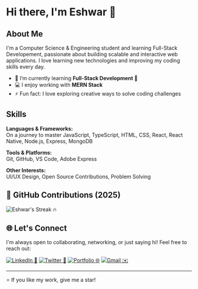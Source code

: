 # Hi there, I'm Eshwar 👋

## About Me
I'm a Computer Science & Engineering student and learning Full-Stack Developement, passionate about building scalable and interactive web applications. I love learning new technologies and improving my coding skills every day.

- 🌱 I’m currently learning **Full-Stack Development 🚀**
- 💻 I enjoy working with **MERN Stack**
- ⚡ Fun fact: I love exploring creative ways to solve coding challenges

## Skills

**Languages & Frameworks:**  
On a journey to master JavaScript, TypeScript, HTML, CSS, React, React Native, Node.js, Express, MongoDB

**Tools & Platforms:**  
Git, GitHub, VS Code, Adobe Express

**Other Interests:**  
UI/UX Design, Open Source Contributions, Problem Solving  

## 📅 GitHub Contributions (2025)

![Eshwar's Streak 🔥](https://streak-stats.demolab.com?user=eshwaroffl&theme=radical&locale=en&date_format=M%20j%5B%2C%20Y%5D)

## 🌐 Let's Connect

I'm always open to collaborating, networking, or just saying hi! Feel free to reach out:

[![LinkedIn 🔗](https://img.shields.io/badge/LinkedIn-0077B5?style=flat-square&logo=linkedin&logoColor=white)](https://www.linkedin.com/in/eshwaroffl)
[![Twitter 🔗](https://img.shields.io/badge/Twitter-1DA1F2?style=flat-square&logo=twitter&logoColor=white)](https://twitter.com/EshwarOffl) 
[![Portfolio 🌐](https://img.shields.io/badge/Portfolio-FF5722?style=flat-square&logo=ko-fi&logoColor=white)](https://eshwarofficial-webpage.web.app) 
[![Gmail ✉️](https://img.shields.io/badge/Gmail-D14836?style=flat-square&logo=gmail&logoColor=white)](mailto:eshwaroff15@gmail.com)

---

⭐ If you like my work, give me a star!
